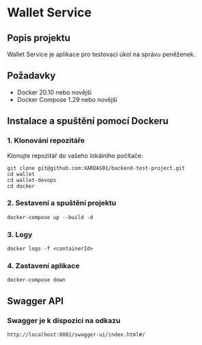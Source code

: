 # Wallet Service

## Popis projektu

Wallet Service je aplikace pro testovací úkol na správu peněženek.

## Požadavky

- Docker 20.10 nebo novější
- Docker Compose 1.29 nebo novější

## Instalace a spuštění pomocí Dockeru

### 1. Klonování repozitáře

Klonujte repozitář do vašeho lokálního počítače:

```properties
git clone git@github.com:XARDAS01/backend-test-project.git
cd wallet
cd wallet-devops
cd docker
```

### 2. Sestavení a spuštění projektu

```properties
docker-compose up --build -d
```

### 3. Logy

```properties
docker logs -f <containerId>
```

### 4. Zastavení aplikace

```properties
docker-compose down
```

## Swagger API

### Swagger je k dispozici na odkazu
```properties
http://localhost:8081/swagger-ui/index.html#/
```